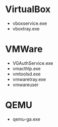 # VirtualBox

- vboxservice.exe
- vboxtray.exe

# VMWare

- VGAuthService.exe
- vmacthlp.exe
- vmtoolsd.exe
- vmwaretray.exe
- vmwareuser

# QEMU

- qemu-ga.exe